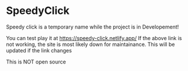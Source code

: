 # SpeedyClick
Speedy click is a temporary name while the project is in Developement!

You can test play it at https://speedy-click.netlify.app/
If the above link is not working, the site is most likely down for maintainance. This will be updated if the link changes

This is NOT open source


